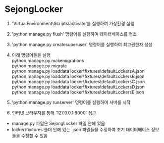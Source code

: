 # SejongLocker

1. 'VirtualEnvironment\Scripts\activate'를 실행하여 가상환경 실행
2. 'python manage.py flush' 명령어를 실행하여 데이터배이스를 청소
3. 'python manage.py createsuperuser' 명령어를 실행하여 최고권한자 생성
4. 아래 명령어들을 실행
<br/> python manage.py makemigrations
<br/> python manage.py migrate
<br/> python manage.py loaddata locker\fixtures\defaultLockersA.json
<br/> python manage.py loaddata locker\fixtures\defaultLockersB.json
<br/> python manage.py loaddata locker\fixtures\defaultLockersC.json
<br/> python manage.py loaddata locker\fixtures\defaultLockersD.json
<br/> python manage.py loaddata locker\fixtures\defaultLockersE.json

5. 'python manage.py runserver' 명령어를 실행하여 서버를 시작
6. 인터넷 브라우저를 통해 '127.0.0.1:8000' 접근

* manage.py 파일은 SejongLocker 파일 안에 있음
* locker\fixitures 폴더 안에 있는 .json 파일들을 수정하여 초기 데이터배이스 정보들을 수정할 수 있음
